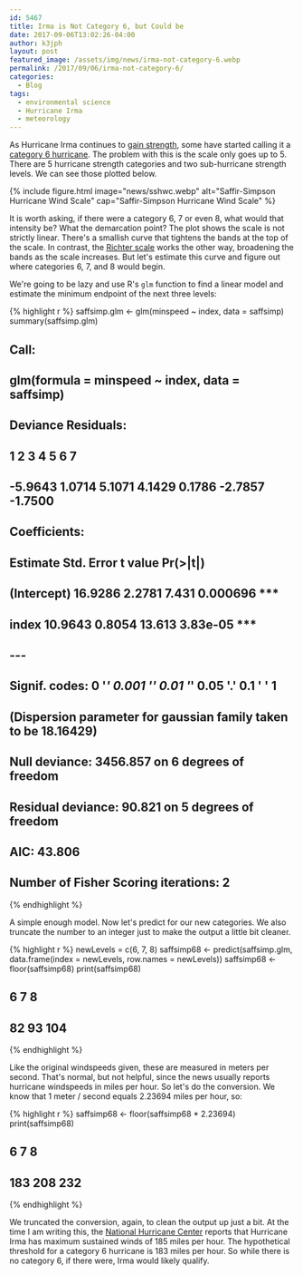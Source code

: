 ```yaml
---
id: 5467
title: Irma is Not Category 6, but Could be
date: 2017-09-06T13:02:26-04:00
author: k3jph
layout: post
featured_image: /assets/img/news/irma-not-category-6.webp
permalink: /2017/09/06/irma-not-category-6/
categories:
  - Blog
tags:
  - environmental science
  - Hurricane Irma
  - meteorology
---
```

As Hurricane Irma continues to [gain strength](https://climate.nasa.gov/),
some have started calling it a [category 6
hurricane](http://www.digitaljournal.com/tech-and-science/technology/hurricane-irma-is-now-one-of-the-most-powerful-storms-in-history/article/501707).
The problem with this is the scale only goes up to 5.  There are 5
hurricane strength categories and two sub-hurricane strength levels.
We can see those plotted below.

{% include figure.html image="news/sshwc.webp"
   alt="Saffir-Simpson Hurricane Wind Scale"
   cap="Saffir-Simpson Hurricane Wind Scale" %}
   
It is worth asking, if there were a category 6, 7 or even 8, what
would that intensity be?  What the demarcation point?  The plot
shows the scale is not strictly linear.  There's a smallish curve
that tightens the bands at the top of the scale.  In contrast, the
[Richter scale](https://earthquake.usgs.gov/learn/topics/measure.php)
works the other way, broadening the bands as the scale increases.
But let's estimate this curve and figure out where categories 6,
7, and 8 would begin.

We're going to be lazy and use R's `glm` function to find a linear
model and estimate the minimum endpoint of the next three levels:

{% highlight r %}
saffsimp.glm <- glm(minspeed ~ index, data = saffsimp)
summary(saffsimp.glm)
## 
## Call:
## glm(formula = minspeed ~ index, data = saffsimp)
## 
## Deviance Residuals: 
##       1        2        3        4        5        6        7  
## -5.9643   1.0714   5.1071   4.1429   0.1786  -2.7857  -1.7500  
## 
## Coefficients:
##             Estimate Std. Error t value Pr(&gt;|t|)    
## (Intercept)  16.9286     2.2781   7.431 0.000696 ***
## index        10.9643     0.8054  13.613 3.83e-05 ***
## ---
## Signif. codes:  0 '***' 0.001 '**' 0.01 '*' 0.05 '.' 0.1 ' ' 1
## 
## (Dispersion parameter for gaussian family taken to be 18.16429)
## 
##     Null deviance: 3456.857  on 6  degrees of freedom
## Residual deviance:   90.821  on 5  degrees of freedom
## AIC: 43.806
## 
## Number of Fisher Scoring iterations: 2
{% endhighlight %}

A simple enough model.  Now let's predict for our new categories.
We also truncate the number to an integer just to make the output
a little bit cleaner.

{% highlight r %}
newLevels = c(6, 7, 8)
saffsimp68 <- predict(saffsimp.glm, data.frame(index = newLevels, 
                  row.names = newLevels))
saffsimp68 <- floor(saffsimp68)
print(saffsimp68)

##   6   7   8 
##  82  93 104
{% endhighlight %}

Like the original windspeeds given, these are measured in meters
per second.  That's normal, but not helpful, since the news usually
reports hurricane windspeeds in miles per hour.  So let's do the
conversion.  We know that 1 meter / second equals 2.23694 miles per
hour, so:

{% highlight r %}
saffsimp68 <- floor(saffsimp68 * 2.23694)
print(saffsimp68)

##   6   7   8 
## 183 208 232
{% endhighlight %}

We truncated the conversion, again, to clean the output up just a
bit.  At the time I am writing this, the [National Hurricane
Center](http://www.nhc.noaa.gov/) reports that Hurricane Irma has
maximum sustained winds of 185 miles per hour.  The hypothetical
threshold for a category 6 hurricane is 183 miles per hour.  So
while there is no category 6, if there were, Irma would likely
qualify.
